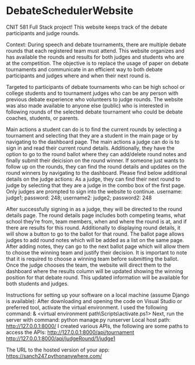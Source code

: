 # DebateSchedulerWebsite
CNIT 581 Full Stack project! This website keeps track of the debate participants and judge rounds.


Context:
During speech and debate tournaments, there are multiple debate rounds that each registered team must attend. This website organizes and has available the rounds and results for both judges and students who are at the competition.
The objective is to replace the usage of paper on debate tournaments and communicate in an efficient way to both debate participants and judges where and when their next round is. 

Targeted to participants of debate tournaments who can be high school or college students and to tournament judges who can be any person with previous debate experience who volunteers to judge rounds. 
The website was also made available to anyone else (public) who is interested in following rounds of the selected debate tournament who could be debate coaches, students, or parents.

Main actions a student can do is to find the current rounds by selecting a tournament and selecting that they are a student in the main page or by navigating to the dashboard page.
The main actions a judge can do is to sign in and read their current round details. Additionally, they have the option to go to the round ballot where they can add/delete round notes and finally submit their deicision on the round winner.
If someone just wants to follow up on the rounds, they can find the round details and updates on the round winners by navigating to the dashboard.
Please find below additional details on the judge actions:
As a judge, they can find their next round to judge by selecting that they are a judge in the combo box of the first page. Only judges are prompted to sign into the website to continue. 
username: judge1; password: 248; username2: judge2; password2: 248

After successfully signing in as a judge, they will be directed to the round details page. The round details page includes both competing teams, what school they’re from, team members,  when and where the round is at, and if there are results for this round. 
Additionally to displaying round details, it will show a button to go to the ballot for that round. The ballot page allows judges to add round notes which will be added as a list on the same page.
After adding notes, they can go to the next ballot page which will allow them to choose the winning team and justify their decision. It is important to note that it is required to choose a winning team before submitting the ballot. 
Once the judge chooses the team, the website will direct them to the dashboard where the results column will be updated showing the winning position for that debate round. This updated information will be available for both students and judges.

Instructions for setting up your software on a local machine (assume Django is available):
After downloading and opening the code on Visual Studio or preferred tool, activate the virtual environment. 
I used the following command:
 & <virtual environment path\Scripts\activate.ps1>
Next, run the server with command:
python manage.py runserver
Local host path:
http://127.0.0.1:8000/
I created various APIs, the following are some paths to access the APIs:
http://127.0.0.1:8000/api/tournament
http://127.0.0.1:8000/api/judgeRound/1/judge1

The URL to the hosted version of your app:
https://sanch247.pythonanywhere.com/
